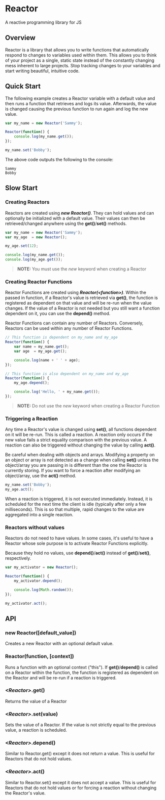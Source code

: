 # Reactor

A reactive programming library for JS

## Overview

Reactor is a library that allows you to write functions that automatically respond to changes to variables used within them. This allows you to think of your project as a single, static state instead of the constantly changing mess inherent to large projects. Stop tracking changes to your variables and start writing beautiful, intuitive code.

## Quick Start

The following example creates a Reactor variable with a default value and then runs a function that retrieves and logs its value. Afterwards, the value is changed causing the previous function to run again and log the new value.

```javascript
var my_name = new Reactor('Sammy');

Reactor(function() {
	console.log(my_name.get());
});

my_name.set('Bobby');
```

The above code outputs the following to the console:
```
Sammy
Bobby
```

## Slow Start

### Creating Reactors

Reactors are created using ***new Reactor()***. They can hold values and can optionally be initialized with a default value. Their values can then be retrieved/changed anywhere using the **get()**/**set()** methods.

```javascript
var my_name = new Reactor('Sammy');
var my_age  = new Reactor();

my_age.set(12);

console.log(my_name.get());
console.log(my_age.get());
```

> **NOTE:** You must use the *new* keyword when creating a Reactor


### Creating Reactor Functions

Reactor Functions are created using ***Reactor(&lt;function&gt;)***. Within the passed in function, if a Reactor's value is retrieved via **get()**, the function is registered as dependent on that value and will be re-run when the value changes. If the value of a Reactor is not needed but you still want a function dependent on it, you can use the **depend()** method.

Reactor Functions can contain any number of Reactors. Conversely, Reactors can be used within any number of Reactor Functions.

```javascript
// This function is dependent on my_name and my_age
Reactor(function() {
	var name = my_name.get();
	var age  = my_age.get();

	console.log(name + ' ' + age);
});

// This function is also dependent on my_name and my_age
Reactor(function() {
	my_age.depend();

	console.log('Hello, ' + my_name.get());
});
```

> **NOTE:** Do not use the *new* keyword when creating a Reactor Function


### Triggering a Reaction

Any time a Reactor's value is changed using **set()**, all functions dependent on it will be re-run. This is called a reaction. A reaction only occurs if the new value fails a strict equality comparison with the previous value. A reaction can also be triggered without changing the value by calling **act()**.

Be careful when dealing with objects and arrays. Modifying a property on an object or array is not detected as a change when calling **set()** unless the object/array you are passing in is different than the one the Reactor is currently storing. If you want to force a reaction after modifying an object/array, use the **act()** method.

```javascript
my_name.set('Bobby');
my_age.act();
```

When a reaction is triggered, it is not executed immediately. Instead, it is scheduled for the next time the client is idle (typically after only a few milliseconds). This is so that multiple, rapid changes to the value are aggregated into a single reaction.


### Reactors without values

Reactors do not need to have values. In some cases, it's useful to have a Reactor whose sole purpose is to activate Reactor Functions explicitly.

Because they hold no values, use **depend()**/**act()** instead of **get()**/**set()**, respectively.

```javascript
var my_activator = new Reactor();

Reactor(function() {
	my_activator.depend();

	console.log(Math.random());
});

my_activator.act();
```

## API

### new Reactor([default_value])

Creates a new Reactor with an optional default value.

### Reactor(function, [context])

Runs a function with an optional context ("this"). If **get()**/**depend()** is called on a Reactor within the function, the function is registered as dependent on the Reactor and will be re-run if a reaction is triggered.

### *&lt;Reactor&gt;*.get()

Returns the value of a Reactor

### *&lt;Reactor&gt;*.set(value)

Sets the value of a Reactor. If the value is not strictly equal to the previous value, a reaction is scheduled.

### *&lt;Reactor&gt;*.depend()

Similar to Reactor.get() except it does not return a value. This is useful for Reactors that do not hold values.

### *&lt;Reactor&gt;*.act()

Similar to Reactor.set() except it does not accept a value. This is useful for Reactors that do not hold values or for forcing a reaction without changing the Reactor's value.
